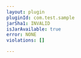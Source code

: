 ```yaml
---
layout: plugin
pluginId: com.test.sample
jarSha1: INVALID
isJarAvailable: true
error: NONE
violations: []

---
```


